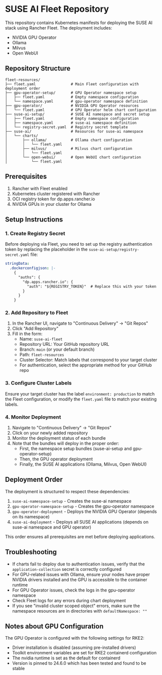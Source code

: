 # SUSE AI Fleet Repository

This repository contains Kubernetes manifests for deploying the SUSE AI stack using Rancher Fleet. The deployment includes:

- NVIDIA GPU Operator
- Ollama
- Milvus
- Open WebUI

## Repository Structure

```
fleet-resources/
├── fleet.yaml                # Main Fleet configuration with deployment order
├── gpu-operator-setup/       # GPU Operator namespace setup
│   ├── fleet.yaml            # Empty namespace configuration
│   └── namespace.yaml        # gpu-operator namespace definition
├── gpu-operator/             # NVIDIA GPU Operator resources
│   └── fleet.yaml            # GPU Operator helm chart configuration
├── suse-ai-setup/            # SUSE AI namespace and secret setup
│   ├── fleet.yaml            # Empty namespace configuration
│   ├── namespace.yaml        # suse-ai namespace definition
│   └── registry-secret.yaml  # Registry secret template
├── suse-ai/                  # Resources for suse-ai namespace
│   └── charts/
│       ├── ollama/           # Ollama chart configuration
│       │   └── fleet.yaml
│       ├── milvus/           # Milvus chart configuration
│       │   └── fleet.yaml
│       └── open-webui/       # Open WebUI chart configuration
│           └── fleet.yaml
```

## Prerequisites

1. Rancher with Fleet enabled
2. Kubernetes cluster registered with Rancher
3. OCI registry token for dp.apps.rancher.io
4. NVIDIA GPUs in your cluster for Ollama

## Setup Instructions

### 1. Create Registry Secret

Before deploying via Fleet, you need to set up the registry authentication token by replacing the placeholder in the `suse-ai-setup/registry-secret.yaml` file:

```yaml
stringData:
  .dockerconfigjson: |-
    {
      "auths": {
        "dp.apps.rancher.io": {
          "auth": "${REGISTRY_TOKEN}"  # Replace this with your token
        }
      }
    }
```

### 2. Add Repository to Fleet

1. In the Rancher UI, navigate to "Continuous Delivery" → "Git Repos"
2. Click "Add Repository"
3. Fill in the form:
   - Name: `suse-ai-fleet`
   - Repository URL: Your GitHub repository URL
   - Branch: `main` (or your default branch)
   - Path: `fleet-resources`
   - Cluster Selector: Match labels that correspond to your target cluster
   - For authentication, select the appropriate method for your GitHub repo

### 3. Configure Cluster Labels

Ensure your target cluster has the label `environment: production` to match the Fleet configuration, or modify the `fleet.yaml` file to match your existing labels.

### 4. Monitor Deployment

1. Navigate to "Continuous Delivery" → "Git Repos"
2. Click on your newly added repository
3. Monitor the deployment status of each bundle
4. Note that the bundles will deploy in the proper order:
   - First, the namespace setup bundles (suse-ai-setup and gpu-operator-setup)
   - Then, the GPU operator deployment
   - Finally, the SUSE AI applications (Ollama, Milvus, Open WebUI)

## Deployment Order

The deployment is structured to respect these dependencies:

1. `suse-ai-namespace-setup` - Creates the suse-ai namespace
2. `gpu-operator-namespace-setup` - Creates the gpu-operator namespace
3. `gpu-operator-deployment` - Deploys the NVIDIA GPU Operator (depends on its namespace)
4. `suse-ai-deployment` - Deploys all SUSE AI applications (depends on suse-ai namespace and GPU operator)

This order ensures all prerequisites are met before deploying applications.

## Troubleshooting

- If charts fail to deploy due to authentication issues, verify that the `application-collection` secret is correctly configured
- For GPU-related issues with Ollama, ensure your nodes have proper NVIDIA drivers installed and the GPU is accessible to the container runtime
- For GPU Operator issues, check the logs in the gpu-operator namespace
- Check Fleet logs for any errors during chart deployment
- If you see "invalid cluster scoped object" errors, make sure the namespace resources are in directories with `defaultNamespace: ""`

## Notes about GPU Configuration

The GPU Operator is configured with the following settings for RKE2:

- Driver installation is disabled (assuming pre-installed drivers)
- Toolkit environment variables are set for RKE2 containerd configuration
- The nvidia runtime is set as the default for containerd
- Version is pinned to 24.6.0 which has been tested and found to be stable 
